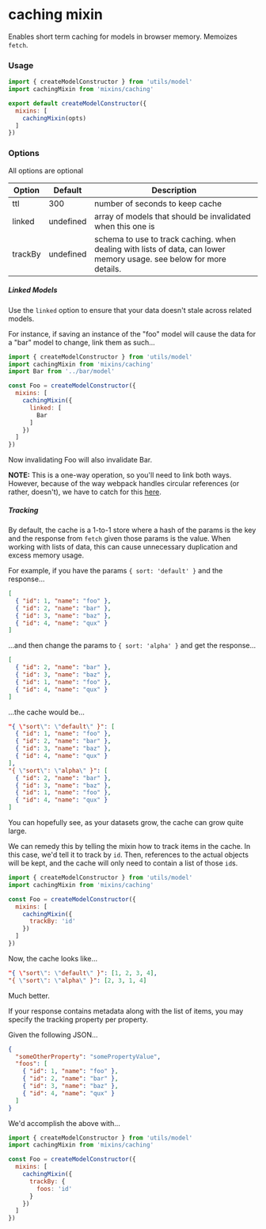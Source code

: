 # caching mixin

Enables short term caching for models in browser memory. Memoizes `fetch`.

### Usage

```javascript
import { createModelConstructor } from 'utils/model'
import cachingMixin from 'mixins/caching'

export default createModelConstructor({
  mixins: [
    cachingMixin(opts)
  ]
})
```

### Options

All options are optional

| Option     | Default   | Description                                                                                                           |
| ---------- | --------- | --------------------------------------------------------------------------------------------------------------------- |
| ttl        | 300       | number of seconds to keep cache                                                                                       |
| linked     | undefined | array of models that should be invalidated when this one is                                                           |
| trackBy    | undefined | schema to use to track caching. when dealing with lists of data, can lower memory usage. see below for more details.  |

##### Linked Models

Use the `linked` option to ensure that your data doesn't stale across related models.

For instance, if saving an instance of the "foo" model will cause the data for a
"bar" model to change, link them as such...

```javascript
import { createModelConstructor } from 'utils/model'
import cachingMixin from 'mixins/caching'
import Bar from '../bar/model'

const Foo = createModelConstructor({
  mixins: [
    cachingMixin({
      linked: [
        Bar
      ]
    })
  ]
})
```

Now invalidating Foo will also invalidate Bar.

**NOTE:** This is a one-way operation, so you'll need to link both ways. However,
because of the way webpack handles circular references (or rather, doesn't), we
have to catch for this [here]().

##### Tracking

By default, the cache is a 1-to-1 store where a hash of the params is the key and
the response from `fetch` given those params is the value. When working with lists of data,
this can cause unnecessary duplication and excess memory usage.

For example, if you have the params `{ sort: 'default' }` and the response...

```json
[
  { "id": 1, "name": "foo" },
  { "id": 2, "name": "bar" },
  { "id": 3, "name": "baz" },
  { "id": 4, "name": "qux" }
]
```

...and then change the params to `{ sort: 'alpha' }` and get the response...

```json
[
  { "id": 2, "name": "bar" },
  { "id": 3, "name": "baz" },
  { "id": 1, "name": "foo" },
  { "id": 4, "name": "qux" }
]
```

...the cache would be...

```json
"{ \"sort\": \"default\" }": [
  { "id": 1, "name": "foo" },
  { "id": 2, "name": "bar" },
  { "id": 3, "name": "baz" },
  { "id": 4, "name": "qux" }
],
"{ \"sort\": \"alpha\" }": [
  { "id": 2, "name": "bar" },
  { "id": 3, "name": "baz" },
  { "id": 1, "name": "foo" },
  { "id": 4, "name": "qux" }
]
```

You can hopefully see, as your datasets grow, the cache can grow quite large.

We can remedy this by telling the mixin how to track items in the cache. In this
case, we'd tell it to track by `id`. Then, references to the actual objects will
be kept, and the cache will only need to contain a list of those `id`s.

```javascript
import { createModelConstructor } from 'utils/model'
import cachingMixin from 'mixins/caching'

const Foo = createModelConstructor({
  mixins: [
    cachingMixin({
      trackBy: 'id'
    })
  ]
})
```

Now, the cache looks like...

```json
"{ \"sort\": \"default\" }": [1, 2, 3, 4],
"{ \"sort\": \"alpha\" }": [2, 3, 1, 4]
```

Much better.

If your response contains metadata along with the list of items, you may specify
the tracking property per property.

Given the following JSON...

```json
{
  "someOtherProperty": "somePropertyValue",
  "foos": [
    { "id": 1, "name": "foo" },
    { "id": 2, "name": "bar" },
    { "id": 3, "name": "baz" },
    { "id": 4, "name": "qux" }
  ]
}
```

We'd accomplish the above with...

```javascript
import { createModelConstructor } from 'utils/model'
import cachingMixin from 'mixins/caching'

const Foo = createModelConstructor({
  mixins: [
    cachingMixin({
      trackBy: {
        foos: 'id'
      }
    })
  ]
})
```
